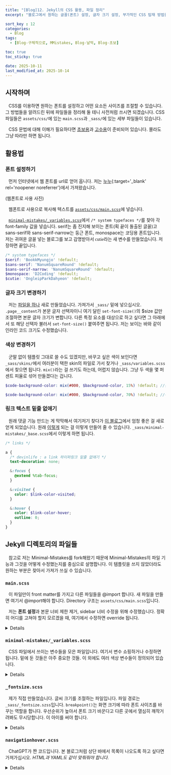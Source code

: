 ```yaml
---
title: "[Blog]12. Jekyll의 CSS 활용, 파일 정리"
excerpt: "블로그에서 원하는 글꼴(폰트) 설정, 글자 크기 설정, 부가적인 CSS 탑재 방법을 배운다. Jekyll에서 구체적인 CSS 파일들을 Minimal-Mistakes 기준으로 정리한다."

sort_key : 12
categories:
  - Blog
tags:
  - [Blog-구체적으로, MMistakes, Blog-날먹, Blog-초보]

toc: true
toc_sticky: true

date: 2025-10-11
last_modified_at: 2025-10-14
---
```


## 시작하며
⠀CSS를 이용하면 원하는 폰트를 설정하고 어떤 요소든 사이즈를 조절할 수 있습니다. 그 방법들을 알려드린 뒤에 파일들을 정리해 둘 테니 사전처럼 쓰시면 되겠습니다. CSS 파일들은 `assets/css/`에 있는 `main.scss`과 `_sass/`에 있는 세부 파일들이 있습니다.

⠀CSS 문법에 대해 이해가 필요하다면 [초보용](/blog/blog-6-newbie-css/)과 [고수용](/blog/blog-9-hard-css)이 준비되어 있습니다. 몰라도 그냥 따라만 하면 됩니다.
## 활용법
### 폰트 설정하기
⠀먼저 인터넷에서 웹 폰트를 url로 얻어 옵니다. 저는 [누누](https://noonnu.cc/index){:target='_blank' rel='noopener noreferrer'}에서 가져왔습니다.

(웹폰트로 사용 사진)

⠀웹폰트로 사용으로 복사해 텍스트를 [`assets/css/main.scss`](#mainscss)에 넣습니다.

⠀[`minimal-mistakes/_variables.scss`](#minimal-mistakes_variablesscss)에서 `/* system typefaces */`를 찾아 각 font-family 값을 넣습니다. serif는 좀 진지해 보이는 폰트(획 끝이 돌출된 글꼴)고 sans-serif와 sans-serif-narrow는 둥근 폰트, monospace는 코딩용 폰트입니다. <span style='font-family:OngleipParkDahyeon'>저는 귀여운 글꼴 넣는 블로그를 보고 감명받아서 cutie라는 새 변수를 만들었습니다.</span> 저장하면 끝입니다.

```scss
/* system typefaces */
$serif: 'BookkMyungjo' !default;
$sans-serif: 'NanumSquareRound' !default;
$sans-serif-narrow: 'NanumSquareRound' !default;
$monospace: 'D2Coding' !default;
$cutie: 'OngleipParkDahyeon' !default;
```

### 글자 크기 변경하기
⠀저는 [파일을 하나](#_fontsizescss) 새로 만들었습니다. 가져가서 `_sass/` 밑에 넣으십시오. `.page__content`가 본문 글자 선택자이니 여기 달린 `set-font-size()`의 $size 값만 조절하면 본문 글자 크기가 변합니다. 다른 특정 요소를 대상으로 하고 싶다면 그 아래에서 또 해당 선택자 불러서 `set-font-size()` 붙여주면 됩니다. 저는 보이는 바와 같이 인라인 코드 크기도 수정했습니다.

### 색상 변경하기
⠀군말 없이 템플릿 그대로 쓸 수도 있겠지만, 바꾸고 싶은 색이 보인다면 `_sass/skins/`에서 여러분이 택한 skin의 파일로 가서 찾거나 `_sass/variables.scss`에서 찾으면 됩니다. `mix()`라는 걸 쓰기도 하는데, 어렵지 않습니다. 그냥 두 색을 몇 퍼센트 피율로 섞어 만들겠다는 겁니다.

```scss
$code-background-color: mix(#000, $background-color, 15%) !default; //원본

$code-background-color: mix(#000, $background-color, 70%) !default; //수정
```

### 링크 텍스트 밑줄 없애기
⠀원래 댓글 기능 만드는 게 막막해서 여기저기 찾다가 [이 블로그](https://devinlife.com/howto%20github%20pages/github-pages-settings/)에서 엄청 좋은 걸 새로 얻게 되었습니다. 원래 <u><a>이렇게</a></u> 되는 걸 <a>이렇게</a> 만들어 줄 수 있습니다. `_sass/minimal-mistakes/_base.scss`에서 이렇게 하면 됩니다.
```scss
/* links */

a {
  /* devinlife : a link 하이퍼링크 밑줄 없애기 */
  text-decoration: none;

  &:focus {
    @extend %tab-focus;
  }

  &:visited {
    color: $link-color-visited;
  }

  &:hover {
    color: $link-color-hover;
    outline: 0;
  }
}
```

## Jekyll 디렉토리의 파일들
⠀참고로 저는 Minimal-Mistakes를 fork해왔기 때문에 Minimal-Mistakes의 파일 기능과 그것을 어떻게 수정했는지를 중심으로 설명합니다. 이 템플릿을 쓰지 않았더라도 원하는 부분은 찾아서 가져가 쓰실 수 있습니다.
### `main.scss`
⠀이 파일만이 front matter를 가지고 다른 파일들을 @import 합니다. 새 파일을 만들면 여기서 @import해야 합니다. Directory 구조는 `assets/css/main.scss`입니다.

⠀저는 **폰트 설정**과 본문 너비 제한 제거, sidebar 너비 수정을 위해 수정했습니다. 정확히 어디를 고쳐야 할지 모르겠을 때, 여기에서 수정하면 override 됩니다.

<details><div markdown="1">

```scss
//기본 minimal-mistakes
@charset "utf-8";
@import "minimal-mistakes/skins/{{ site.minimal_mistakes_skin | default: 'default' }}"; // skin
@import "minimal-mistakes"; // main partials

//custom
@import "fontsize";
@import "navigationhover";

//너비 설정
$max-width: 100vw;  // 본문 너비 무제한
$right-sidebar-width-narrow: 200px;  // large일 때 sidebar 너비
$right-sidebar-width:        220px;  // x-large일 때 sidebar 너비

//폰트 설정
@font-face {
    font-family: 'D2Coding';
    src: url('https://cdn.jsdelivr.net/gh/projectnoonnu/noonfonts_three@1.0/D2Coding.woff') format('woff');
    font-weight: normal;
    font-display: swap;
}
@font-face {
    font-family: 'NanumSquareRound';
    src: url('https://cdn.jsdelivr.net/gh/projectnoonnu/noonfonts_two@1.0/NanumSquareRound.woff') format('woff');
    font-weight: normal;
    font-display: swap;
}
@font-face {
    font-family: 'BookkMyungjo';
    src: url('https://cdn.jsdelivr.net/gh/projectnoonnu/noonfonts_2302@1.0/BookkMyungjo-Lt.woff2') format('woff2');
    font-weight: 400;
    font-display: swap;
}
@font-face {
    font-family: 'OngleipParkDahyeon';
    src: url('https://cdn.jsdelivr.net/gh/projectnoonnu/2411-3@1.0/Ownglyph_ParkDaHyun.woff2') format('woff2');
    font-weight: normal;
    font-display: swap;
}
```

</div></details>

### `minimal-mistakes/_variables.scss`
⠀CSS 파일에서 쓰이는 변수들을 모은 파일입니다. 여기서 변수 쇼핑하거나 수정하면 됩니다. 밑에 둔 것들은 아주 중요한 것들. 이 외에도 여러 색상 변수들이 정의되어 있습니다.

<details><div markdown="1">

```scss
// 문서의 기준 사이즈
$doc-font-size: 16px !default;
$doc-font-size-medium: $doc-font-size * 1.125 !default;
$doc-font-size-large: $doc-font-size * 1.25 !default;
$doc-font-size-x-large: $doc-font-size * 1.375 !default;

// 폰트 설정
/* system typefaces */
$serif: 'BookkMyungjo' !default;
$sans-serif: 'NanumSquareRound' !default;
$sans-serif-narrow: 'NanumSquareRound' !default;
$monospace: 'D2Coding' !default;
$cutie: 'OngleipParkDahyeon' !default;

$global-font-family: $sans-serif !default;
$header-font-family: $sans-serif !default;
$caption-font-family: $serif !default;

// 폰트 크기
/* type scale */
$type-size-1: 2.441em !default; // ~39.056px
$type-size-2: 1.953em !default; // ~31.248px
$type-size-3: 1.563em !default; // ~25.008px
$type-size-4: 1.25em !default; // ~20px
$type-size-5: 1em !default; // ~16px
$type-size-6: 0.75em !default; // ~12px
$type-size-7: 0.6875em !default; // ~11px
$type-size-8: 0.625em !default; // ~10px

/* headline scale */
$h-size-1: 1.563em !default; // ~25.008px
$h-size-2: 1.25em !default; // ~20px
$h-size-3: 1.125em !default; // ~18px
$h-size-4: 1.0625em !default; // ~17px
$h-size-5: 1.03125em !default; // ~16.5px
$h-size-6: 1em !default; // ~16px
```

</div></details>

### `_fontsize.scss`
⠀제가 직접 만들었습니다. 글씨 크기를 조절하는 파일입니다. 파일 경로는 `_sass/_fontsize.szss`입니다. `breakpoint()`는 화면 크기에 따라 폰트 사이즈를 바꾸는 역할을 합니다. 우선순위가 높아서 폰트 크기 바꾼다고 다른 곳에서 열심히 깨작거려봐도 무시당합니다. 이 아이를 써야 합니다.

<details><div markdown="1">

```scss
//글씨 크기 조절
@mixin set-font-size($size) {
    @include breakpoint($small) {
      font-size: $size * 0.6 !important;
    }
    @include breakpoint($medium-wide) {
      font-size: $size * 0.7 !important;
    }
    @include breakpoint($medium) {
      font-size: $size * 0.8 !important;
    }
    @include breakpoint($large) {
      font-size: $size * 0.9 !important;
    }
    @include breakpoint($x-large) {
      font-size: $size !important;
    }
    @include breakpoint($max-width) {
      font-size: $size !important;
    }
}

//인라인코드
code.language-plaintext.highlighter-rouge {
  @include set-font-size(1em);
}
//본문 
.page__content {
    @include set-font-size(0.8em);
}

```

</div></details>

### `navigationhover.scss`
⠀ChatGPT가 짠 코드입니다. 본 블로그처럼 상단 바에서 목록이 나오도록 하고 싶다면 가져가십시오. *HTML과 YAML도 같이 맞춰줘야 합니다.*

<details><div markdown="1">

```scss
/* 1) hover 브리지 제거: 부모 클릭/hover 가로채지 않게 */
#site-nav li > .sub-menu::before {
  content: none !important;
}

/* 2) 부모 앵커를 위 레이어로 (애니메이션 중 겹쳐도 클릭 보장) */
#site-nav li.masthead__menu-item > a {
  position: relative;
  z-index: 2;
}

/* 3) 모든 1뎁스 메뉴 li를 절대배치 기준점으로 고정 */
#site-nav .visible-links > li,
#site-nav .hidden-links  > li,
#site-nav li.masthead__menu-item {
  position: relative !important;
}

/* 4) 서브메뉴 박스: 부모 아래 중앙 정렬 + 기본은 숨김 */
#site-nav li > .sub-menu {
  display: flex !important;      /* 세로 스택 + gap 사용 */
  flex-direction: column;
  gap: 10px;                     /* ← 항목 사이 간격(여기 숫자만 바꾸면 됨) */
  position: absolute;
  top: 100%;                     /* 부모 바로 아래에 밀착 */
  left: 50%;                     /* 가로 중앙 기준 */
  transform: translate(-50%, -14px);  /* 초기 상태: 살짝 위에서 시작(애니메이션용) */

  min-width: 180px;
  margin: 0;
  padding: 12px;                 /* 박스 안쪽 여백 */
  list-style: none;

  background: #252a34;           /* 네가 쓰던 배경 유지 */
  border: 1px solid #ddd;
  box-shadow: 0 6px 20px rgba(0,0,0,.08);
  z-index: 1;

  opacity: 0;
  visibility: hidden;
  pointer-events: none;
  transition: opacity .18s ease, transform .18s ease, visibility 0s linear .18s;
}

/* 5) 열릴 때: 부모 hover/포커스 OR 서브메뉴 자체 hover 모두 허용 */
#site-nav li:hover > .sub-menu,
#site-nav li:focus-within > .sub-menu,
#site-nav li > .sub-menu:hover {
  opacity: 1;
  visibility: visible;
  transform: translate(-50%, 0);   /* 위에서 아래로 스르륵 */
  pointer-events: auto;
  transition: opacity .18s ease, transform .18s ease;
}

/* 6) 서브메뉴 항목(링크) 스타일: 가운데 정렬 + 히트영역 */
#site-nav li > .sub-menu a {
  display: block;
  text-align: center;              /* 글자 가운데 정렬 */
  padding: 8px 12px;               /* 항목 자체의 클릭 영역(원하면 키워도 됨) */
  border-radius: 6px;              /* hover 배경 모서리 */
  text-decoration: none;
  color: inherit;
}

#site-nav li > .sub-menu a:hover,
#site-nav li > .sub-menu a:focus {
  background: #2f3542;             /* 호버 배경(원하면 조정) */
}

/* 7) 잘림 방지 */
.masthead, .masthead__inner-wrap, .masthead__menu,
.greedy-nav, .greedy-nav .visible-links, .greedy-nav .hidden-links {
  overflow: visible !important;
}

/* 8) flex-gap 폴백: 아주 구형 브라우저에서 gap 미지원 시 */
@supports not (gap: 1px) {
  #site-nav li > .sub-menu { display: block !important; }
  #site-nav li > .sub-menu li + li { margin-top: 10px; } /* 항목 간 간격 */
}


/* 부모 메뉴 버튼 크기 키우기 + hover 히트영역 확대 */
.greedy-nav .visible-links > li.masthead__menu-item > a {
  /* 간격은 작게, 버튼 자체는 크게 */
  margin: 0 .25rem;          /* 기본은 0 1rem 이라 간격이 큼 → 줄여서 '버튼 크기' 위주로 */
  padding: .65rem 1.1rem;    /* ↑ 세로/가로 패딩 늘려 클릭(hover) 영역 확대 */
  border-radius: .5rem;      /* 버튼 느낌 */
  line-height: 1;            /* 폰트 내부 여백 영향 최소화 */
}
/* hover시 버튼 배경 강조(필요하면 색만 조정) */
.greedy-nav .visible-links > li.masthead__menu-item > a:hover,
.greedy-nav .visible-links > li.masthead__menu-item:hover > a {
  background: mix($background-color, $primary-color, 92%);
  border-radius: .5rem;
}

/* 기본 테마의 밑줄 애니메이션이 버튼 배경과 겹치면 살짝 두껍게/유지하고 싶으면 이대로 둠 */
.greedy-nav .visible-links > li.masthead__menu-item > a::before {
  height: 4px;   /* 필요 시 6px 등으로 */
  bottom: 0;
}

/* 드롭다운 있는 부모도 동일 버튼 크기 유지 */
.greedy-nav .visible-links > li.masthead__menu-item.has-children > a {
  padding-right: 1.25rem; /* 화살표/아이콘 여유 */
}
```

</div></details>
